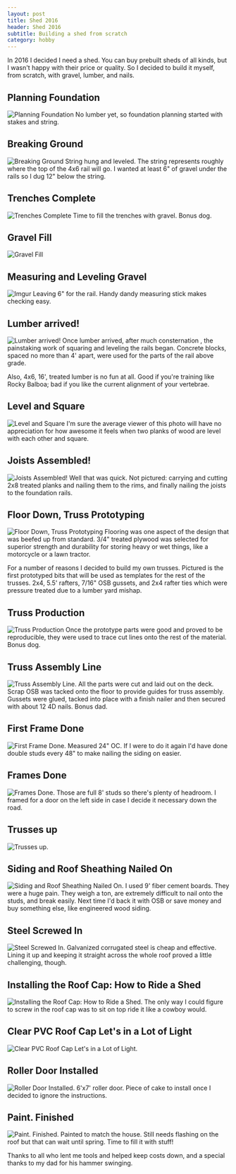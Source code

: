 ```yaml
---
layout: post
title: Shed 2016
header: Shed 2016
subtitle: Building a shed from scratch
category: hobby
---
```


In 2016 I decided I need a shed. You can buy prebuilt sheds of all kinds, but I wasn't happy with their price or quality. So I decided to build it myself, from scratch, with gravel, lumber, and nails.

## Planning Foundation
![Planning Foundation](http://i.imgur.com/tqXxdzR.jpg)
No lumber yet, so foundation planning started with stakes and string.

## Breaking Ground
![Breaking Ground](http://i.imgur.com/twCBKWR.jpg)
String hung and leveled. The string represents roughly where the top of the 4x6 rail will go. I wanted at least 6" of gravel under the rails so I dug 12" below the string.

## Trenches Complete
![Trenches Complete](http://i.imgur.com/16Nzmva.jpg)
Time to fill the trenches with gravel. Bonus dog.

## Gravel Fill
![Gravel Fill](http://i.imgur.com/nt13p6U.jpg)

## Measuring and Leveling Gravel
![Imgur](http://i.imgur.com/xXwYmVi.jpg)
Leaving 6" for the rail. Handy dandy measuring stick makes checking easy.

## Lumber arrived!
![Lumber arrived!](http://i.imgur.com/IMxVYMW.jpg)
Once lumber arrived, after much consternation , the painstaking work of squaring and leveling the rails began. Concrete blocks, spaced no more than 4' apart, were used for the parts of the rail above grade.

Also, 4x6, 16', treated lumber is no fun at all. Good if you're training like Rocky Balboa; bad if you like the current alignment of your vertebrae.

## Level and Square
![Level and Square](http://i.imgur.com/WqR1RKv.jpg)
I'm sure the average viewer of this photo will have no appreciation for how awesome it feels when two planks of wood are level with each other and square.

## Joists Assembled!
![Joists Assembled!](http://i.imgur.com/lZ5Hfew.jpg)
Well that was quick. Not pictured: carrying and cutting 2x8 treated planks and nailing them to the rims, and finally nailing the joists to the foundation rails.

## Floor Down, Truss Prototyping
![Floor Down, Truss Prototyping](http://i.imgur.com/vGPSSLt.jpg)
Flooring was one aspect of the design that was beefed up from standard. 3/4" treated plywood was selected for superior strength and durability for storing heavy or wet things, like a motorcycle or a lawn tractor.

For a number of reasons I decided to build my own trusses. Pictured is the first prototyped bits that will be used as templates for the rest of the trusses. 2x4, 5.5' rafters, 7/16" OSB gussets, and 2x4 rafter ties which were pressure treated due to a lumber yard mishap.

## Truss Production
![Truss Production](http://i.imgur.com/yeKoU9i.jpg)
Once the prototype parts were good and proved to be reproducible, they were used to trace cut lines onto the rest of the material. Bonus dog.

## Truss Assembly Line
![Truss Assembly Line.](http://i.imgur.com/EJ5UTaW.jpg)
All the parts were cut and laid out on the deck. Scrap OSB was tacked onto the floor to provide guides for truss assembly. Gussets were glued, tacked into place with a finish nailer and then secured with about 12 4D nails. Bonus dad.

## First Frame Done
![First Frame Done.](http://i.imgur.com/r9Bs9sY.jpg)
Measured 24" OC. If I were to do it again I'd have done double studs every 48" to make nailing the siding on easier.

## Frames Done
![Frames Done.](http://i.imgur.com/TSmoP91.jpg)
Those are full 8' studs so there's plenty of headroom. I framed for a door on the left side in case I decide it necessary down the road.

## Trusses up
![Trusses up.](http://i.imgur.com/3YoLkhi.jpg)

## Siding and Roof Sheathing Nailed On
![Siding and Roof Sheathing Nailed On.](http://i.imgur.com/GYajgC1.jpg)
I used 9' fiber cement boards. They were a huge pain. They weigh a ton, are extremely difficult to nail onto the studs, and break easily. Next time I'd back it with OSB or save money and buy something else, like engineered wood siding.

## Steel Screwed In
![Steel Screwed In.](http://i.imgur.com/FS2eNX7.jpg)
Galvanized corrugated steel is cheap and effective. Lining it up and keeping it straight across the whole roof proved a little challenging, though.

## Installing the Roof Cap: How to Ride a Shed
![Installing the Roof Cap: How to Ride a Shed.](http://i.imgur.com/arbsLac.jpg)
The only way I could figure to screw in the roof cap was to sit on top ride it like a cowboy would.

## Clear PVC Roof Cap Let's in a Lot of Light
![Clear PVC Roof Cap Let's in a Lot of Light.](http://i.imgur.com/bslVHFE.jpg)

## Roller Door Installed
![Roller Door Installed.](http://i.imgur.com/6Bva7YO.jpg)
6'x7' roller door. Piece of cake to install once I decided to ignore the instructions.

## Paint. Finished
![Paint. Finished.](http://i.imgur.com/oi6xpUO.jpg)
Painted to match the house. Still needs flashing on the roof but that can wait until spring. Time to fill it with stuff!

Thanks to all who lent me tools and helped keep costs down, and a special thanks to my dad for his hammer swinging.
